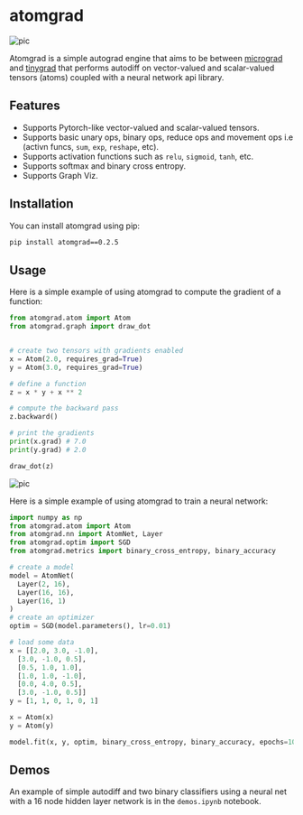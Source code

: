 # atomgrad

![pic](pic.jpeg)

Atomgrad is a simple autograd engine that aims to be between [micrograd](https://github.com/karpathy/micrograd/) and [tinygrad](https://github.com/tinygrad/tinygrad) that performs autodiff on vector-valued and scalar-valued tensors (atoms) coupled with a neural network api library.

## Features

- Supports Pytorch-like vector-valued and scalar-valued tensors.
- Supports basic unary ops, binary ops, reduce ops and movement ops i.e (activn funcs, `sum`, `exp`, `reshape`, etc).
- Supports activation functions such as `relu`, `sigmoid`, `tanh`, etc.
- Supports softmax and binary cross entropy.
- Supports Graph Viz. 

## Installation

You can install atomgrad using pip:

```bash
pip install atomgrad==0.2.5
```

## Usage

Here is a simple example of using atomgrad to compute the gradient of a function:

```python
from atomgrad.atom import Atom
from atomgrad.graph import draw_dot


# create two tensors with gradients enabled
x = Atom(2.0, requires_grad=True)
y = Atom(3.0, requires_grad=True)

# define a function
z = x * y + x ** 2

# compute the backward pass
z.backward()

# print the gradients
print(x.grad) # 7.0
print(y.grad) # 2.0

draw_dot(z)
```
![pic](graph.png)

Here is a simple example of using atomgrad to train a neural network:

```python
import numpy as np
from atomgrad.atom import Atom
from atomgrad.nn import AtomNet, Layer
from atomgrad.optim import SGD
from atomgrad.metrics import binary_cross_entropy, binary_accuracy

# create a model
model = AtomNet(
  Layer(2, 16),
  Layer(16, 16),
  Layer(16, 1)
)
# create an optimizer
optim = SGD(model.parameters(), lr=0.01)

# load some data
x = [[2.0, 3.0, -1.0],
  [3.0, -1.0, 0.5],
  [0.5, 1.0, 1.0],
  [1.0, 1.0, -1.0],
  [0.0, 4.0, 0.5],
  [3.0, -1.0, 0.5]]
y = [1, 1, 0, 1, 0, 1]

x = Atom(x)
y = Atom(y)

model.fit(x, y, optim, binary_cross_entropy, binary_accuracy, epochs=100)
```

## Demos

An example of simple autodiff and two binary classifiers using a neural net with a 16 node hidden layer network is in the `demos.ipynb` notebook.



